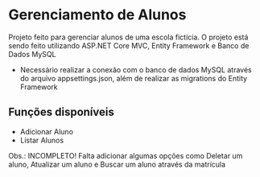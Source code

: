 # Gerenciamento de Alunos
Projeto feito para gerenciar alunos de uma escola fictícia. O projeto está sendo feito utilizando ASP.NET Core MVC, Entity Framework e Banco de Dados MySQL
* Necessário realizar a conexão com o banco de dados MySQL através do arquivo appsettings.json, além de realizar as migrations do Entity Framework

## Funções disponíveis
* Adicionar Aluno
* Listar Alunos


Obs.: INCOMPLETO! Falta adicionar algumas opções como Deletar um aluno, Atualizar um aluno e Buscar um aluno através da matrícula
